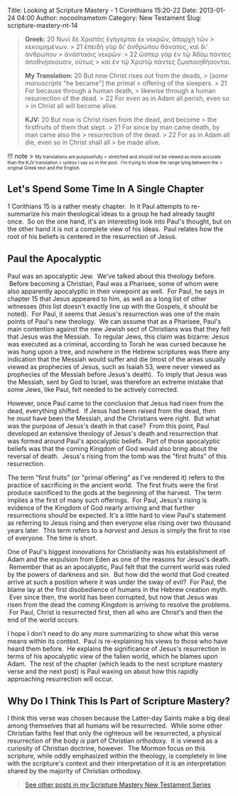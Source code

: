 Title: Looking at Scripture Mastery - 1 Corinthians 15:20-22
Date: 2013-01-24 04:00
Author: nocoolnametom
Category: New Testament
Slug: scripture-mastery-nt-14

> **Greek:** <span>20</span> Νυνὶ δὲ Χριστὸς ἐγήγερται ἐκ νεκρῶν, ἀπαρχὴ
> τῶν >  κεκοιμημένων. >  <span>21</span> ἐπειδὴ γὰρ δι’ ἀνθρώπου θάνατος, καὶ δι’ ἀνθρώπου >  ἀνάστασις νεκρῶν· >  <span>22</span> ὥσπερ γὰρ ἐν τῷ Ἀδὰμ πάντες ἀποθνῄσκουσιν, οὕτως >  καὶ ἐν τῷ Χριστῷ πάντες ζῳοποιηθήσονται.
>
> **My Translation:** <span>20</span> But now Christ rises out from the
> deads, >  <span>[*some manuscripts* "he became"]</span> the primal >  offering of the sleepers. >  <span>21</span> For because through a human death, >  likewise through a human resurrection of the dead. >  <span>22</span> For even as in Adam all perish, even so >  in Christ all will become alive.
>
> **KJV:** <span>20</span> But now is Christ risen from the dead, and
> become >  the firstfruits of them that slept. >  <span>21</span> For since by man came death, by man came also the >  resurrection of the dead. >  <span>22</span> For as in Adam all die, even so in Christ shall all >  be made alive.<!--more-->

!!! note
    > <span style="font-size: x-small;">My translations are purposefully
    > stretched and should not be viewed as more accurate than the KJV translation
    > unless I say so in the post.  I'm trying to show the range lying between the
    > original Greek text and the English.</span>

Let's Spend Some Time In A Single Chapter
-----------------------------------------

1 Corithians 15 is a rather meaty chapter.  In it Paul attempts to
re-summarize his main theological ideas to a group he had already taught once.  So
on the one hand, it's an interesting look into Paul's thought, but on the other
hand it is not a complete view of his ideas.  Paul relates how the root of his
beliefs is centered in the resurrection of Jesus.

Paul the Apocalyptic
--------------------

Paul was an apocalyptic Jew.  We've talked about this theology before.
 Before becoming a Christian, Paul was a Pharisee, some of whom were also
apparently apocalyptic in their viewpoint as well.  For Paul, he says in chapter
15 that Jesus appeared to him, as well as a long list of other witnesses (this
list doesn't exactly line up with the Gospels, it should be noted).  For
Paul, it seems that Jesus's resurrection was one of the main points of Paul's
new theology.  We can assume that as a Pharisee, Paul's main contention
against the new Jewish sect of Christians was that they felt that Jesus was the
Messiah.  To regular Jews, this claim was bizarre: Jesus was executed as a
criminal, according to Torah he was cursed because he was hung upon a tree, and
nowhere in the Hebrew scriptures was there any indication that the Messiah would
suffer and die (most of the areas usually viewed as prophecies of Jesus, such as
Isaiah 53, were never viewed as prophecies of the Messiah before Jesus's death).
 To imply that Jesus was the Messiah, sent by God to Israel, was therefore an
extreme mistake that some Jews, like Paul, felt needed to be actively
corrected.

However, once Paul came to the conclusion that Jesus had risen from the
dead, everything shifted.  If Jesus had been raised from the dead, then
he *must* have been the Messiah, and the Christians were right.  But what was the
purpose of Jesus's death in that case?  From this point, Paul developed an
extensive theology of Jesus's death and resurrection that was formed around
Paul's apocalyptic beliefs.  Part of those apocalyptic beliefs was that the
coming Kingdom of God would also bring about the reversal of death.  Jesus's
rising from the tomb was the "first fruits" of this resurrection.

The term "first fruits" (or "primal offering" as I've rendered it)
refers to the practice of sacrificing in the ancient world.  The first fruits were
the first produce sacrificed to the gods at the beginning of the harvest.  The
term implies a the first of many such offerings.  For Paul, Jesus's rising
is evidence of the Kingdom of God nearly arriving and that further
resurrections should be expected. It's a little hard to view Paul's statement as
referring to Jesus rising and then everyone else rising over two thousand years
later.  This term refers to a *harvest* and Jesus is simply the first to rise of
everyone. The time is short.

One of Paul's biggest innovations for Christianity was his establishment
of Adam and the expulsion from Eden as one of the reasons for Jesus's death.
 Remember that as an apocalyptic, Paul felt that the current world was ruled by
the powers of darkness and sin.  But how did the world that God created arrive at
such a position where it was under the sway of evil?  For Paul, the blame lay
at the first disobedience of humans in the Hebrew creation myth.  Ever since
then, the world has been corrupted, but now that Jesus was risen from the dead
the coming Kingdom is arriving to resolve the problems.  For Paul, Christ is
resurrected first, then all who are Christ's and then the end of the world occurs.

I hope I don't need to do any more summarizing to show what this verse
means within its context.  Paul is re-explaining his views to those who have
heard them before.  He explains the significance of Jesus's resurrection in
terms of his apocalyptic view of the fallen world, which he blames upon Adam.
 The rest of the chapter (which leads to the next scripture mastery verse and the
next post) is Paul waxing on about how this rapidly approaching resurrection
will occur.

Why Do I Think This Is Part of Scripture Mastery?
-------------------------------------------------

I think this verse was chosen because the Latter-day Saints make a big
deal among themselves that all humans will be resurrected.  While some
other Christian faiths feel that only the righteous will be resurrected,
a physical resurrection of the body *is* part of Christian orthodoxy.  It is
viewed as a curiosity of Christian doctrine, however.  The Mormon focus on this
scripture, while oddly emphasized within the theology, is completely in line with
the scripture's context and their interpretation of it is an interpretation
shared by the majority of Christian orthodoxy.

> [See other posts in my Scripture Mastery New Testament Series][]

  [See other posts in my Scripture Mastery New Testament Series]: |filename|scripture-mastery-new-testament.md "Scripture Mastery: New Testament"
